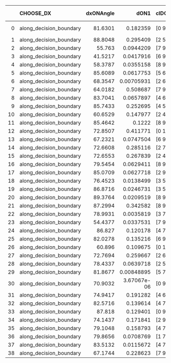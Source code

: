 |    | CHOOSE_DX               |   dxONAngle |        dON1 | cIDON1   |   dON_patch_1 |   nTON |         dON |   dxOFFAngle |       dOFF1 | cIDOFF1   |   dOFF_patch_1 |   nTOFF |        dOFF | SUCCESS   |   nExp |   dual_point_id |   subpoint_time_seconds |   total_execution_time |       logp |        dOFF/dON | Vote dOFF>dON   |
|---:|:------------------------|------------:|------------:|:---------|--------------:|-------:|------------:|-------------:|------------:|:----------|---------------:|--------:|------------:|:----------|-------:|----------------:|------------------------:|-----------------------:|-----------:|----------------:|:----------------|
|  0 | along_decision_boundary |     81.6301 | 0.182359    | [0 9]    |   0.182359    |      1 | 0.182359    |      69.3274 | 1.12849e-05 | [0 9]     |    1.12849e-05 |       1 | 1.12849e-05 | False     |      1 |               1 |                 3.19508 |                3.53733 |  0         |     6.18831e-05 | False           |
|  1 | along_decision_boundary |     88.8048 | 0.295409    | [2 5]    |   0.295409    |      1 | 0.295409    |      79.3842 | 0.208092    | [2 5]     |    0.208092    |       1 | 0.208092    | False     |      2 |               3 |                 3.37476 |                6.97792 | -0.5       |     0.70442     | False           |
|  2 | along_decision_boundary |     55.763  | 0.0944209   | [7 9]    |   0.0944209   |      1 | 0.0944209   |      68.763  | 0.0987594   | [7 9]     |    0.0987594   |       1 | 0.0987594   | True      |      3 |               4 |                 2.45707 |                9.43899 | -1         |     1.04595     | True            |
|  3 | along_decision_boundary |     41.5217 | 0.0417916   | [6 9]    |   0.0417916   |      1 | 0.0417916   |      55.2035 | 0.0314663   | [6 9]     |    0.0314663   |       1 | 0.0314663   | False     |      4 |               5 |                 1.57065 |               11.0177  | -0.166667  |     0.752932    | False           |
|  4 | along_decision_boundary |     58.3787 | 0.0355158   | [8 9]    |   0.0355158   |      1 | 0.0355158   |      56.9745 | 0.0674572   | [8 9]     |    0.0674572   |       1 | 0.0674572   | True      |      5 |               7 |                 2.11955 |               17.0979  | -0.5       |     1.89935     | True            |
|  5 | along_decision_boundary |     85.6089 | 0.0617753   | [5 6]    |   0.0617753   |      1 | 0.0617753   |      74.9948 | 0.0221292   | [5 6]     |    0.0221292   |       1 | 0.0221292   | False     |      6 |               8 |                 1.02712 |               18.1326  | -0.1       |     0.35822     | False           |
|  6 | along_decision_boundary |     68.3547 | 0.00705931  | [2 6]    |   0.00705931  |      1 | 0.00705931  |      59.0074 | 0.00875762  | [2 6]     |    0.00875762  |       1 | 0.00875762  | True      |      7 |               9 |                 1.13002 |               19.2676  | -0.333333  |     1.24058     | True            |
|  7 | along_decision_boundary |     64.0182 | 0.508687    | [7 9]    |   0.508687    |      1 | 0.508687    |      62.581  | 0.069388    | [7 9]     |    0.069388    |       1 | 0.069388    | False     |      8 |              10 |                 4.48019 |               23.7531  | -0.0714286 |     0.136406    | False           |
|  8 | along_decision_boundary |     83.7041 | 0.0657897   | [4 6]    |   0.0657897   |      1 | 0.0657897   |      61.8068 | 0.0811201   | [4 6]     |    0.0811201   |       1 | 0.0811201   | True      |      9 |              11 |                 5.09209 |               28.8536  | -0.25      |     1.23302     | True            |
|  9 | along_decision_boundary |     85.7433 | 0.252695    | [4 5]    |   0.252695    |      1 | 0.252695    |      70.2944 | 0.308049    | [4 5]     |    0.308049    |       1 | 0.308049    | True      |     10 |              12 |                 3.25451 |               32.1161  | -0.0555556 |     1.21906     | True            |
| 10 | along_decision_boundary |     60.6529 | 0.147977    | [2 4]    |   0.147977    |      1 | 0.147977    |      75.8237 | 0.0421074   | [2 4]     |    0.0421074   |       1 | 0.0421074   | False     |     11 |              15 |                 1.73322 |               37.4699  | -0         |     0.284553    | False           |
| 11 | along_decision_boundary |     85.4642 | 0.1222      | [8 9]    |   0.1222      |      1 | 0.1222      |      83.0565 | 0.0623417   | [8 9]     |    0.0623417   |       1 | 0.0623417   | False     |     12 |              17 |                 3.40854 |               40.9192  | -0.0454545 |     0.510159    | False           |
| 12 | along_decision_boundary |     72.8507 | 0.411771    | [0 1]    |   0.411771    |      1 | 0.411771    |      66.2828 | 0.0115397   | [0 1]     |    0.0115397   |       1 | 0.0115397   | False     |     13 |              20 |                 4.50102 |               45.4972  | -0.166667  |     0.0280246   | False           |
| 13 | along_decision_boundary |     67.2321 | 0.0747504   | [6 9]    |   0.0747504   |      1 | 0.0747504   |      69.5125 | 0.0791128   | [6 9]     |    0.0791128   |       1 | 0.0791128   | True      |     14 |              25 |                 2.9854  |               54.8622  | -0.346154  |     1.05836     | True            |
| 14 | along_decision_boundary |     72.6608 | 0.285116    | [2 7]    |   0.285116    |      1 | 0.285116    |      71.3892 | 0.152496    | [2 7]     |    0.152496    |       1 | 0.152496    | False     |     15 |              26 |                 3.80947 |               58.6797  | -0.142857  |     0.534857    | False           |
| 15 | along_decision_boundary |     72.6553 | 0.267839    | [2 4]    |   0.267839    |      1 | 0.267839    |      63.7983 | 0.110656    | [2 4]     |    0.110656    |       1 | 0.110656    | False     |     16 |              28 |                 4.17533 |               72.4915  | -0.3       |     0.413146    | False           |
| 16 | along_decision_boundary |     79.5454 | 0.0629411   | [8 9]    |   0.0629411   |      1 | 0.0629411   |      75.5712 | 0.18654     | [8 9]     |    0.18654     |       1 | 0.18654     | True      |     17 |              30 |                 1.45296 |               75.5714  | -0.5       |     2.96373     | True            |
| 17 | along_decision_boundary |     85.0709 | 0.0627718   | [2 9]    |   0.0627718   |      1 | 0.0627718   |      74.3001 | 0.0735149   | [2 9]     |    0.0735149   |       1 | 0.0735149   | True      |     18 |              31 |                 1.91812 |               77.4974  | -0.264706  |     1.17114     | True            |
| 18 | along_decision_boundary |     76.4523 | 0.0138499   | [3 5]    |   0.0138499   |      1 | 0.0138499   |      82.3729 | 0.0444833   | [3 5]     |    0.0444833   |       1 | 0.0444833   | True      |     19 |              32 |                 1.29005 |               78.795   | -0.111111  |     3.2118      | True            |
| 19 | along_decision_boundary |     86.8716 | 0.0246731   | [3 5]    |   0.0246731   |      1 | 0.0246731   |      75.9917 | 0.201172    | [3 5]     |    0.201172    |       1 | 0.201172    | True      |     20 |              33 |                 3.51555 |               82.32    | -0.0263158 |     8.15351     | True            |
| 20 | along_decision_boundary |     89.3764 | 0.0209519   | [8 9]    |   0.0209519   |      1 | 0.0209519   |      82.2685 | 0.0994343   | [8 9]     |    0.0994343   |       1 | 0.0994343   | True      |     21 |              36 |                 1.83251 |               87.2327  | -0         |     4.74583     | True            |
| 21 | along_decision_boundary |     87.2994 | 0.342582    | [8 9]    |   0.342582    |      1 | 0.342582    |      74.4602 | 0.0607895   | [8 9]     |    0.0607895   |       1 | 0.0607895   | False     |     22 |              37 |                 2.98076 |               90.2184  | -0.0238095 |     0.177445    | False           |
| 22 | along_decision_boundary |     78.9931 | 0.0035819   | [3 7]    |   0.0035819   |      1 | 0.0035819   |      85.7167 | 0.12147     | [3 7]     |    0.12147     |       1 | 0.12147     | True      |     23 |              38 |                 1.4384  |               91.6649  | -0         |    33.9122      | True            |
| 23 | along_decision_boundary |     54.4377 | 0.0337531   | [7 9]    |   0.0337531   |      1 | 0.0337531   |      60.0494 | 0.00551044  | [7 9]     |    0.00551044  |       1 | 0.00551044  | False     |     24 |              40 |                 1.08461 |               95.5903  | -0.0217391 |     0.163258    | False           |
| 24 | along_decision_boundary |     86.827  | 0.120178    | [4 7]    |   0.120178    |      1 | 0.120178    |      87.451  | 0.405617    | [4 7]     |    0.405617    |       1 | 0.405617    | True      |     25 |              43 |                 2.42569 |               98.094   | -0         |     3.37514     | True            |
| 25 | along_decision_boundary |     82.0278 | 0.135216    | [6 9]    |   0.135216    |      1 | 0.135216    |      86.7856 | 0.231445    | [6 9]     |    0.231445    |       1 | 0.231445    | True      |     26 |              45 |                 3.31394 |              104.615   | -0.02      |     1.71167     | True            |
| 26 | along_decision_boundary |     60.896  | 0.109675    | [0 1]    |   0.109675    |      1 | 0.109675    |      58.0911 | 0.0308332   | [0 1]     |    0.0308332   |       1 | 0.0308332   | False     |     27 |              46 |                 1.89432 |              106.516   | -0.0769231 |     0.281133    | False           |
| 27 | along_decision_boundary |     72.7694 | 0.259667    | [2 6]    |   0.259667    |      1 | 0.259667    |      70.4666 | 0.345218    | [2 6]     |    0.345218    |       1 | 0.345218    | True      |     28 |              47 |                 3.64597 |              110.169   | -0.0185185 |     1.32946     | True            |
| 28 | along_decision_boundary |     78.4337 | 0.0639718   | [2 5]    |   0.0639718   |      1 | 0.0639718   |      84.4637 | 0.206165    | [2 5]     |    0.206165    |       1 | 0.206165    | True      |     29 |              48 |                 1.40914 |              111.587   | -0.0714286 |     3.22274     | True            |
| 29 | along_decision_boundary |     81.8677 | 0.00848895  | [5 7]    |   0.00848895  |      1 | 0.00848895  |      69.258  | 0.175676    | [5 7]     |    0.175676    |       1 | 0.175676    | True      |     30 |              52 |                 2.72094 |              120.253   | -0.155172  |    20.6946      | True            |
| 30 | along_decision_boundary |     70.9032 | 3.67067e-06 | [0 9]    |   3.67067e-06 |      1 | 3.67067e-06 |      89.8736 | 0.220133    | [0 9]     |    0.220133    |       1 | 0.220133    | True      |     31 |              54 |                 1.97029 |              125.509   | -0.266667  | 59970.8         | True            |
| 31 | along_decision_boundary |     74.9417 | 0.191282    | [4 6]    |   0.191282    |      1 | 0.191282    |      80.7369 | 0.0789108   | [4 6]     |    0.0789108   |       1 | 0.0789108   | False     |     32 |              56 |                 1.81072 |              129.348   | -0.403226  |     0.412537    | False           |
| 32 | along_decision_boundary |     82.5716 | 0.139614    | [4 7]    |   0.139614    |      1 | 0.139614    |      69.4966 | 0.0130353   | [4 7]     |    0.0130353   |       1 | 0.0130353   | False     |     33 |              60 |                 1.471   |              134.842   | -0.25      |     0.0933663   | False           |
| 33 | along_decision_boundary |     87.818  | 0.129401    | [0 9]    |   0.129401    |      1 | 0.129401    |      74.3198 | 0.18766     | [1 9]     |    0.18766     |       1 | 0.18766     | True      |     34 |              61 |                 2.53097 |              137.38    | -0.136364  |     1.45022     | True            |
| 34 | along_decision_boundary |     74.1437 | 0.171841    | [2 9]    |   0.171841    |      1 | 0.171841    |      73.9109 | 0.0603789   | [2 9]     |    0.0603789   |       1 | 0.0603789   | False     |     35 |              65 |                 1.92614 |              143.475   | -0.235294  |     0.351365    | False           |
| 35 | along_decision_boundary |     79.1048 | 0.158793    | [4 7]    |   0.158793    |      1 | 0.158793    |      68.1421 | 0.0272825   | [4 7]     |    0.0272825   |       1 | 0.0272825   | False     |     36 |              67 |                 4.50897 |              149.512   | -0.128571  |     0.171812    | False           |
| 36 | along_decision_boundary |     79.8656 | 0.0708769   | [1 7]    |   0.0708769   |      1 | 0.0708769   |      62.9783 | 0.106377    | [0 7]     |    0.106377    |       1 | 0.106377    | True      |     37 |              68 |                 2.06503 |              151.583   | -0.0555556 |     1.50087     | True            |
| 37 | along_decision_boundary |     83.5132 | 0.0115672   | [4 7]    |   0.0115672   |      1 | 0.0115672   |      83.9403 | 0.0019739   | [4 7]     |    0.0019739   |       1 | 0.0019739   | False     |     38 |              69 |                 1.53291 |              153.12    | -0.121622  |     0.170647    | False           |
| 38 | along_decision_boundary |     67.1744 | 0.228623    | [7 9]    |   0.228623    |      1 | 0.228623    |      57.0314 | 0.474008    | [7 9]     |    0.474008    |       1 | 0.474008    | True      |     39 |              72 |                 4.23069 |              162.073   | -0.0526316 |     2.07332     | True            |